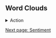 
## Word Clouds

<!-- Markdown is not completely supported within <details> tag so images must be inserted with html syntax -->
<details>
  <summary>Action</summary>

  <img src="images/wordclouds/OldActionWC.jpg" width="100"/>

</details>


<!--![Old Action Word Cloud](images/wordclouds/OldActionWC.jpg)



[New Action Word Cloud]: images/wordclouds/NewActionWC.jpg
-->


[Next page: Sentiment](sentiment.md)
